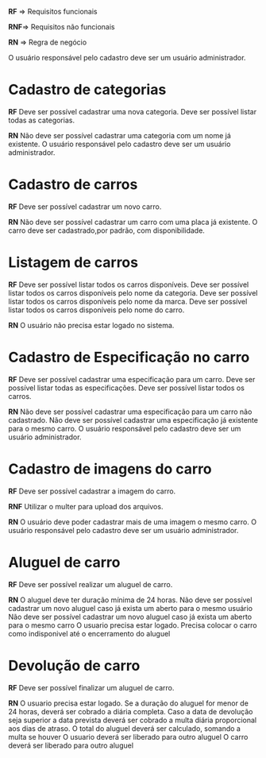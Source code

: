 **RF** => Requisitos funcionais

**RNF**=> Requisitos não funcionais

**RN** => Regra de negócio

O usuário responsável pelo cadastro deve ser um usuário administrador.


# Cadastro de categorias

**RF**
Deve ser possível cadastrar uma nova categoria.
Deve ser possível listar todas as categorias.

**RN**
Não deve ser possível cadastrar uma categoria com um nome já existente.
O usuário responsável pelo cadastro deve ser um usuário administrador.


# Cadastro de carros

**RF**
Deve ser possível cadastrar um novo carro.

**RN**
Não deve ser possível cadastrar um carro com uma placa já existente.
O carro deve ser cadastrado,por padrão, com disponibilidade.


# Listagem de carros

**RF**
Deve ser possível listar todos os carros disponíveis.
Deve ser possível listar todos os carros disponíveis pelo nome da categoria.
Deve ser possível listar todos os carros disponíveis pelo nome da marca.
Deve ser possível listar todos os carros disponíveis pelo nome do carro.

**RN**
O usuário não precisa estar logado no sistema.


# Cadastro de Especificação no carro

**RF**
Deve ser possível cadastrar uma especificação para um carro.
Deve ser possível listar todas as especificações.
Deve ser possível listar todos os carros.

**RN**
Não deve ser possível cadastrar uma especificação para um carro não cadastrado.
Não deve ser possível cadastrar uma especificação já existente para o mesmo carro.
O usuário responsável pelo cadastro deve ser um usuário administrador.


# Cadastro de imagens do carro

**RF**
Deve ser possível cadastrar a imagem do carro.

**RNF**
Utilizar o multer para upload dos arquivos.

**RN**
O usuário deve poder cadastrar mais de uma imagem o mesmo carro.
O usuário responsável pelo cadastro deve ser um usuário administrador.


# Aluguel de carro

**RF**
Deve ser possível realizar um aluguel de carro.

**RN**
O aluguel deve ter duração mínima de 24 horas.
Não deve ser possível cadastrar um novo aluguel caso já exista um aberto para o mesmo usuário
Não deve ser possível cadastrar um novo aluguel caso já exista um aberto para o mesmo carro
O usuario precisa estar logado.
Precisa colocar o carro como indisponivel até o encerramento do aluguel


# Devolução de carro

**RF**
Deve ser possível finalizar um aluguel de carro.

**RN**
O usuario precisa estar logado.
Se a duração do aluguel for menor de 24 horas, deverá ser cobrado a diária completa.
Caso a data de devolução seja superior a data prevista deverá ser cobrado a multa diária proporcional aos dias de atraso.
O total do aluguel deverá ser calculado, somando a multa se houver
O usuario deverá ser liberado para outro aluguel
O carro deverá ser liberado para outro aluguel
